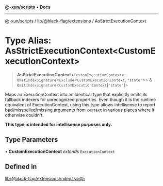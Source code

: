 [**@-xun/scripts**](../../../../README.md) • **Docs**

***

[@-xun/scripts](../../../../README.md) / [lib/@black-flag/extensions](../README.md) / AsStrictExecutionContext

# Type Alias: AsStrictExecutionContext\<CustomExecutionContext\>

> **AsStrictExecutionContext**\<`CustomExecutionContext`\>: `OmitIndexSignature`\<`Exclude`\<`CustomExecutionContext`, `"state"`\>\> & `OmitIndexSignature`\<`CustomExecutionContext`\[`"state"`\]\>

Maps an ExecutionContext into an identical type that explicitly omits
its fallback indexers for unrecognized properties. Even though it is the
runtime equivalent of ExecutionContext, using this type allows
intellisense to report bad/misspelled/missing arguments from `context` in
various places where it otherwise couldn't.

**This type is intended for intellisense purposes only.**

## Type Parameters

• **CustomExecutionContext** *extends* `ExecutionContext`

## Defined in

[lib/@black-flag/extensions/index.ts:505](https://github.com/Xunnamius/xscripts/blob/4c305ac01bcb5579e4796a0cd2b08508dc5de5e1/lib/@black-flag/extensions/index.ts#L505)
